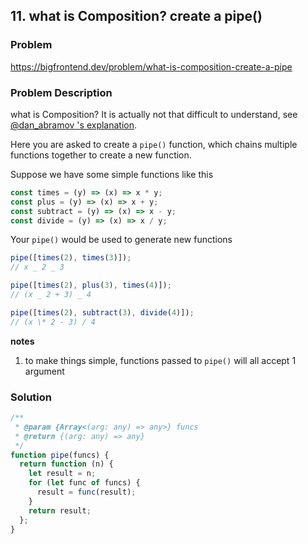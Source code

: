 ## 11. what is Composition? create a pipe()

### Problem

https://bigfrontend.dev/problem/what-is-composition-create-a-pipe

### Problem Description

what is Composition? It is actually not that difficult to understand, see [@dan_abramov 's explanation](https://whatthefuck.is/composition).

Here you are asked to create a `pipe()` function, which chains multiple functions together to create a new function.

Suppose we have some simple functions like this

```js
const times = (y) => (x) => x * y;
const plus = (y) => (x) => x + y;
const subtract = (y) => (x) => x - y;
const divide = (y) => (x) => x / y;
```

Your `pipe()` would be used to generate new functions

```js
pipe([times(2), times(3)]);
// x _ 2 _ 3

pipe([times(2), plus(3), times(4)]);
// (x _ 2 + 3) _ 4

pipe([times(2), subtract(3), divide(4)]);
// (x \* 2 - 3) / 4
```

**notes**

1. to make things simple, functions passed to `pipe()` will all accept 1 argument

### Solution

```js
/**
 * @param {Array<(arg: any) => any>} funcs
 * @return {(arg: any) => any}
 */
function pipe(funcs) {
  return function (n) {
    let result = n;
    for (let func of funcs) {
      result = func(result);
    }
    return result;
  };
}
```
